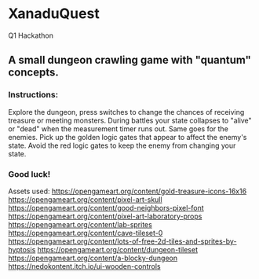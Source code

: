 # XanaduQuest
Q1 Hackathon

## A small dungeon crawling game with "quantum" concepts.

### Instructions:

Explore the dungeon, press switches to change the chances of receiving treasure or meeting monsters.
During battles your state collapses to "alive" or "dead" when the measurement timer runs out. Same goes for the enemies.
Pick up the  golden logic gates that appear to affect the enemy's state.
Avoid the red logic gates to keep the enemy from changing your state.

### Good luck!

Assets used:
https://opengameart.org/content/gold-treasure-icons-16x16
https://opengameart.org/content/pixel-art-skull
https://opengameart.org/content/good-neighbors-pixel-font
https://opengameart.org/content/pixel-art-laboratory-props
https://opengameart.org/content/lab-sprites
https://opengameart.org/content/cave-tileset-0
https://opengameart.org/content/lots-of-free-2d-tiles-and-sprites-by-hyptosis
https://opengameart.org/content/dungeon-tileset
https://opengameart.org/content/a-blocky-dungeon
https://nedokontent.itch.io/ui-wooden-controls
